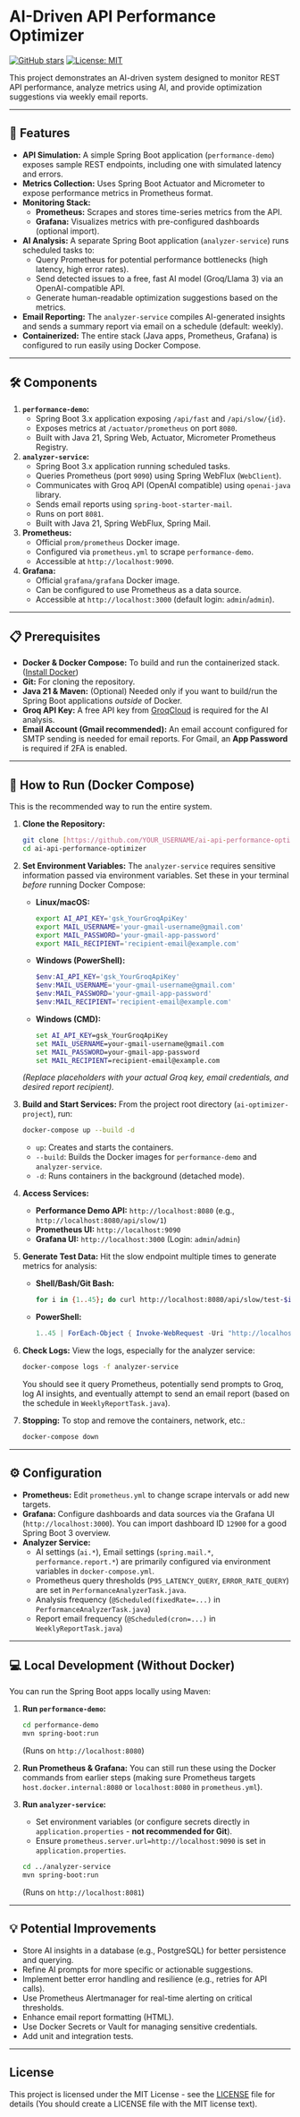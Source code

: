 # AI-Driven API Performance Optimizer

[![GitHub stars](https://img.shields.io/github/stars/rakeshraj22/ai-api-performance-optimizer?style=social)](https://github.com/rakeshraj22/ai-api-performance-optimizer/stargazers)
[![License: MIT](https://img.shields.io/badge/License-MIT-yellow.svg)](https://opensource.org/licenses/MIT)

This project demonstrates an AI-driven system designed to monitor REST API performance, analyze metrics using AI, and provide optimization suggestions via weekly email reports.





---

## 🚀 Features

* **API Simulation:** A simple Spring Boot application (`performance-demo`) exposes sample REST endpoints, including one with simulated latency and errors.
* **Metrics Collection:** Uses Spring Boot Actuator and Micrometer to expose performance metrics in Prometheus format.
* **Monitoring Stack:**
    * **Prometheus:** Scrapes and stores time-series metrics from the API. 
    * **Grafana:** Visualizes metrics with pre-configured dashboards (optional import). 
* **AI Analysis:** A separate Spring Boot application (`analyzer-service`) runs scheduled tasks to:
    * Query Prometheus for potential performance bottlenecks (high latency, high error rates).
    * Send detected issues to a free, fast AI model (Groq/Llama 3) via an OpenAI-compatible API.
    * Generate human-readable optimization suggestions based on the metrics.
* **Email Reporting:** The `analyzer-service` compiles AI-generated insights and sends a summary report via email on a schedule (default: weekly).
* **Containerized:** The entire stack (Java apps, Prometheus, Grafana) is configured to run easily using Docker Compose. 

---

## 🛠️ Components

1.  **`performance-demo`:**
    * Spring Boot 3.x application exposing `/api/fast` and `/api/slow/{id}`.
    * Exposes metrics at `/actuator/prometheus` on port `8080`.
    * Built with Java 21, Spring Web, Actuator, Micrometer Prometheus Registry.
2.  **`analyzer-service`:**
    * Spring Boot 3.x application running scheduled tasks.
    * Queries Prometheus (port `9090`) using Spring WebFlux (`WebClient`).
    * Communicates with Groq API (OpenAI compatible) using `openai-java` library.
    * Sends email reports using `spring-boot-starter-mail`.
    * Runs on port `8081`.
    * Built with Java 21, Spring WebFlux, Spring Mail.
3.  **Prometheus:**
    * Official `prom/prometheus` Docker image.
    * Configured via `prometheus.yml` to scrape `performance-demo`.
    * Accessible at `http://localhost:9090`.
4.  **Grafana:**
    * Official `grafana/grafana` Docker image.
    * Can be configured to use Prometheus as a data source.
    * Accessible at `http://localhost:3000` (default login: `admin`/`admin`).

---

## 📋 Prerequisites

* **Docker & Docker Compose:** To build and run the containerized stack. ([Install Docker](https://docs.docker.com/get-docker/))
* **Git:** For cloning the repository.
* **Java 21 & Maven:** (Optional) Needed only if you want to build/run the Spring Boot applications *outside* of Docker.
* **Groq API Key:** A free API key from [GroqCloud](https://groq.com/) is required for the AI analysis.
* **Email Account (Gmail recommended):** An email account configured for SMTP sending is needed for email reports. For Gmail, an **App Password** is required if 2FA is enabled.

---

## 🚀 How to Run (Docker Compose)

This is the recommended way to run the entire system.

1.  **Clone the Repository:**
    ```bash
    git clone [https://github.com/YOUR_USERNAME/ai-api-performance-optimizer.git](https://github.com/YOUR_USERNAME/ai-api-performance-optimizer.git)
    cd ai-api-performance-optimizer
    ```

2.  **Set Environment Variables:**
    The `analyzer-service` requires sensitive information passed via environment variables. Set these in your terminal *before* running Docker Compose:

    * **Linux/macOS:**
        ```bash
        export AI_API_KEY='gsk_YourGroqApiKey'
        export MAIL_USERNAME='your-gmail-username@gmail.com'
        export MAIL_PASSWORD='your-gmail-app-password'
        export MAIL_RECIPIENT='recipient-email@example.com'
        ```
    * **Windows (PowerShell):**
        ```powershell
        $env:AI_API_KEY='gsk_YourGroqApiKey'
        $env:MAIL_USERNAME='your-gmail-username@gmail.com'
        $env:MAIL_PASSWORD='your-gmail-app-password'
        $env:MAIL_RECIPIENT='recipient-email@example.com'
        ```
    * **Windows (CMD):**
        ```cmd
        set AI_API_KEY=gsk_YourGroqApiKey
        set MAIL_USERNAME=your-gmail-username@gmail.com
        set MAIL_PASSWORD=your-gmail-app-password
        set MAIL_RECIPIENT=recipient-email@example.com
        ```
    *(Replace placeholders with your actual Groq key, email credentials, and desired report recipient).*

3.  **Build and Start Services:**
    From the project root directory (`ai-optimizer-project`), run:
    ```bash
    docker-compose up --build -d
    ```
    * `up`: Creates and starts the containers.
    * `--build`: Builds the Docker images for `performance-demo` and `analyzer-service`.
    * `-d`: Runs containers in the background (detached mode).

4.  **Access Services:**
    * **Performance Demo API:** `http://localhost:8080` (e.g., `http://localhost:8080/api/slow/1`)
    * **Prometheus UI:** `http://localhost:9090`
    * **Grafana UI:** `http://localhost:3000` (Login: `admin`/`admin`)

5.  **Generate Test Data:**
    Hit the slow endpoint multiple times to generate metrics for analysis:
    * **Shell/Bash/Git Bash:**
        ```bash
        for i in {1..45}; do curl http://localhost:8080/api/slow/test-$i ; echo "" ; sleep 0.1; done
        ```
    * **PowerShell:**
        ```powershell
        1..45 | ForEach-Object { Invoke-WebRequest -Uri "http://localhost:8080/api/slow/test-$_"; Start-Sleep -Milliseconds 100 }
        ```

6.  **Check Logs:**
    View the logs, especially for the analyzer service:
    ```bash
    docker-compose logs -f analyzer-service
    ```
    You should see it query Prometheus, potentially send prompts to Groq, log AI insights, and eventually attempt to send an email report (based on the schedule in `WeeklyReportTask.java`).

7.  **Stopping:**
    To stop and remove the containers, network, etc.:
    ```bash
    docker-compose down
    ```

---

## ⚙️ Configuration

* **Prometheus:** Edit `prometheus.yml` to change scrape intervals or add new targets.
* **Grafana:** Configure dashboards and data sources via the Grafana UI (`http://localhost:3000`). You can import dashboard ID `12900` for a good Spring Boot 3 overview.
* **Analyzer Service:**
    * AI settings (`ai.*`), Email settings (`spring.mail.*`, `performance.report.*`) are primarily configured via environment variables in `docker-compose.yml`.
    * Prometheus query thresholds (`P95_LATENCY_QUERY`, `ERROR_RATE_QUERY`) are set in `PerformanceAnalyzerTask.java`.
    * Analysis frequency (`@Scheduled(fixedRate=...)` in `PerformanceAnalyzerTask.java`)
    * Report email frequency (`@Scheduled(cron=...)` in `WeeklyReportTask.java`)

---

## 💻 Local Development (Without Docker)

You can run the Spring Boot apps locally using Maven:

1.  **Run `performance-demo`:**
    ```bash
    cd performance-demo
    mvn spring-boot:run
    ```
    (Runs on `http://localhost:8080`)

2.  **Run Prometheus & Grafana:** You can still run these using the Docker commands from earlier steps (making sure Prometheus targets `host.docker.internal:8080` or `localhost:8080` in `prometheus.yml`).

3.  **Run `analyzer-service`:**
    * Set environment variables (or configure secrets directly in `application.properties` - **not recommended for Git**).
    * Ensure `prometheus.server.url=http://localhost:9090` is set in `application.properties`.
    ```bash
    cd ../analyzer-service
    mvn spring-boot:run
    ```
    (Runs on `http://localhost:8081`)

---

## 💡 Potential Improvements

* Store AI insights in a database (e.g., PostgreSQL) for better persistence and querying.
* Refine AI prompts for more specific or actionable suggestions.
* Implement better error handling and resilience (e.g., retries for API calls).
* Use Prometheus Alertmanager for real-time alerting on critical thresholds.
* Enhance email report formatting (HTML).
* Use Docker Secrets or Vault for managing sensitive credentials.
* Add unit and integration tests.

---

## License

This project is licensed under the MIT License - see the [LICENSE](LICENSE) file for details (You should create a LICENSE file with the MIT license text).
